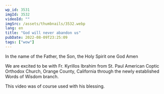 ```yaml
---
wp_id: 3531
imgId: 3532
videoId: ""
imgSrc: /assets/thumbnails/3532.webp
lang: en
title: "God will never abandon us"
pubDate: 2022-08-09T23:25:09
tags: ["wow"]
---
```


<p>In the name of the Father, the Son, the Holy Spirit one God Amen </p>
<p>We are excited to be with Fr. Kyrillos Ibrahim from St. Paul American Coptic Orthodox Church, Orange County, California through the newly established Words of Wisdom branch.</p>
<p>This video was of course used with his blessing. </p>
